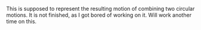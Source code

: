 This is supposed to represent the resulting motion of combining two circular motions.
It is not finished, as I got bored of working on it. Will work another time on this.
